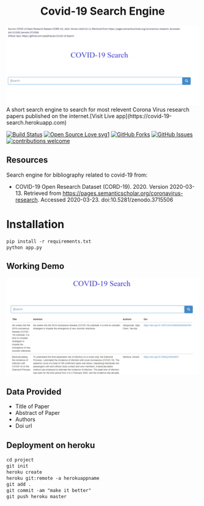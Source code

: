 <h1 align="center">Covid-19 Search Engine</h1>
<a href="#">
  <div align="center">
    <img src="images/image1.png" width='700'/>
  </div>
</a>
A short search engine to search for most relevent Corona Virus research papers published on the internet.[Visit Live app](https://covid-19-search.herokuapp.com)

[![Build Status](https://img.shields.io/badge/Build-Passing-brightgreen.svg?style=for-the-badge&logo=appveyor)](#)
[![Open Source Love svg1](https://badges.frapsoft.com/os/v1/open-source.svg?v=103)](#)
[![GitHub Forks](https://img.shields.io/github/forks/saadhaxxan/Visual-and-EDA-of-Corona-Virus.svg?style=social&label=Fork&maxAge=2592000)](https://github.com/saadhaxxan/Covid-19-Search/fork)
[![GitHub Issues](https://img.shields.io/github/issues/saadhaxxan/Visual-and-EDA-of-Corona-Virus.svg?style=flat&label=Issues&maxAge=2592000)](https://github.com/saadhaxxan/Covid-19-Search/issues)
[![contributions welcome](https://img.shields.io/badge/contributions-welcome-brightgreen.svg?style=flat&label=Contributions&colorA=red&colorB=black	)](#)

## Resources
Search engine for bibliography related to covid-19 from: 
- COVID-19 Open Research Dataset (CORD-19). 2020. Version 2020-03-13. Retrieved from https://pages.semanticscholar.org/coronavirus-research. Accessed 2020-03-23. doi:10.5281/zenodo.3715506

# Installation

```
pip install -r requirements.txt
python app.py
```

## Working Demo
<a href="#">
  <div align="center">
    <img src="images/image2.png" width='700'/>
  </div>
</a>

## Data Provided
- Title of Paper
- Abstract of Paper
- Authors
- Doi url


## Deployment on heroku

```
cd project
git init
heroku create
heroku git:remote -a herokuappname
git add .
git commit -am "make it better"
git push heroku master
```
